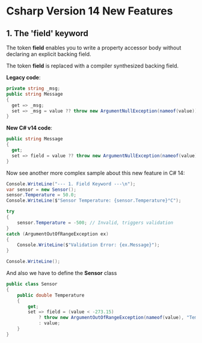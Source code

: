 # Csharp Version 14 New Features

## 1. The 'field' keyword

The token **field** enables you to write a property accessor body without declaring an explicit backing field.

The token **field** is replaced with a compiler synthesized backing field.

**Legacy code**:

```csharp
private string _msg;
public string Message
{
  get => _msg;
  set => _msg = value ?? throw new ArgumentNullException(nameof(value));
}
```

**New C# v14 code**:

```csharp
public string Message
{
  get;
  set => field = value ?? throw new ArgumentNullException(nameof(value));
}
```

Now see another more complex sample about this new feature in C# 14:

```csharp
Console.WriteLine("--- 1. Field Keyword ---\n");
var sensor = new Sensor();
sensor.Temperature = 50.0;
Console.WriteLine($"Sensor Temperature: {sensor.Temperature}°C");

try
{
    sensor.Temperature = -500; // Invalid, triggers validation
}
catch (ArgumentOutOfRangeException ex)
{
    Console.WriteLine($"Validation Error: {ex.Message}");
}

Console.WriteLine();
```

And also we have to define the **Sensor** class

```csharp
public class Sensor
{
    public double Temperature
    {
        get;
        set => field = (value < -273.15)
            ? throw new ArgumentOutOfRangeException(nameof(value), "Temperature cannot be below absolute zero.")
            : value;
    }
}
```
